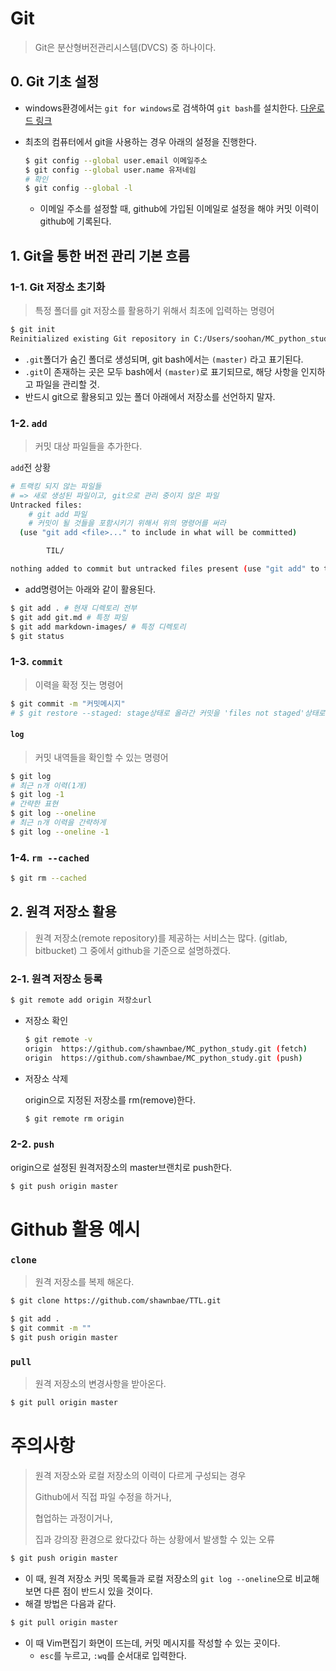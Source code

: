 # Git

>  Git은 분산형버전관리시스템(DVCS) 중 하나이다.

## 0. Git 기초 설정

* windows환경에서는 `git for windows`로 검색하여 `git bash`를 설치한다. [다운로드 링크](https://gitforwindows.org/)

* 최초의 컴퓨터에서 git을 사용하는 경우 아래의 설정을 진행한다.

  ```bash
  $ git config --global user.email 이메일주소
  $ git config --global user.name 유저네임
  # 확인
  $ git config --global -l
  ```

  * 이메일 주소를 설정할 때, github에 가입된 이메일로 설정을 해야 커밋 이력이 github에 기록된다.

## 1. Git을 통한 버전 관리 기본 흐름

### 1-1. Git 저장소 초기화

> 특정 폴더를 git 저장소를 활용하기 위해서 최초에 입력하는 명령어

```bash
$ git init
Reinitialized existing Git repository in C:/Users/soohan/MC_python_study/.git/
```

* `.git`폴더가 숨긴 폴더로 생성되며, git bash에서는  `(master)` 라고 표기된다.
* `.git`이 존재하는 곳은 모두 bash에서 `(master)`로 표기되므로, 해당 사항을 인지하고 파일을 관리할 것.
* 반드시 git으로 활용되고 있는 폴더 아래에서 저장소를 선언하지 말자.

### 1-2. `add`

> 커밋 대상 파일들을 추가한다.

`add`전 상황

```bash
# 트랙킹 되지 않는 파일들
# => 새로 생성된 파일이고, git으로 관리 중이지 않은 파일
Untracked files:
	# git add 파일
	# 커밋이 될 것들을 포함시키기 위해서 위의 명령어를 써라
  (use "git add <file>..." to include in what will be committed)

        TIL/

nothing added to commit but untracked files present (use "git add" to track)
```

* add명령어는 아래와 같이 활용된다.

```bash
$ git add . # 현재 디렉토리 전부
$ git add git.md # 특정 파일
$ git add markdown-images/ # 특정 디렉토리
$ git status
```

### 1-3. `commit`

> 이력을 확정 짓는 명령어

```bash
$ git commit -m "커밋메시지"
# $ git restore --staged: stage상태로 올라간 커밋을 'files not staged'상태로 복구함.
```

#### `log` 

> 커밋 내역들을 확인할 수 있는 명령어

```bash
$ git log
# 최근 n개 이력(1개)
$ git log -1
# 간략한 표현
$ git log --oneline
# 최근 n개 이력을 간략하게
$ git log --oneline -1
```

### 1-4. `rm --cached`

```bash
$ git rm --cached
```

## 2. 원격 저장소 활용

> 원격 저장소(remote repository)를 제공하는 서비스는 많다. (gitlab, bitbucket) 그 중에서 github을 기준으로 설명하겠다.

### 2-1. 원격 저장소 등록

```bash
$ git remote add origin 저장소url
```

* 저장소 확인

  ```bash
  $ git remote -v
  origin  https://github.com/shawnbae/MC_python_study.git (fetch)
  origin  https://github.com/shawnbae/MC_python_study.git (push)
  ```

* 저장소 삭제

  origin으로 지정된 저장소를 rm(remove)한다.

  ```bash
  $ git remote rm origin
  ```

### 2-2. `push`

origin으로 설정된 원격저장소의 master브랜치로 push한다.

```bash
$ git push origin master
```

# Github 활용 예시

### `clone`

> 원격 저장소를 복제 해온다.

```bash
$ git clone https://github.com/shawnbae/TTL.git
```

```bash
$ git add .
$ git commit -m ""
$ git push origin master
```

### `pull`

> 원격 저장소의 변경사항을 받아온다.

```bash
$ git pull origin master
```

# 주의사항

> 원격 저장소와 로컬 저장소의 이력이 다르게 구성되는 경우
>
> Github에서 직접 파일 수정을 하거나,
>
> 협업하는 과정이거나,
>
> 집과 강의장 환경으로 왔다갔다 하는 상황에서 발생할 수 있는 오류

```bash
$ git push origin master
```

* 이 때, 원격 저장소 커밋 목록들과 로컬 저장소의 `git log --oneline`으로 비교해보면 다른 점이 반드시 있을 것이다.
* 해결 방법은 다음과 같다.

```bash
$ git pull origin master
```

* 이 때 Vim편집기 화면이 뜨는데, 커밋 메시지를 작성할 수 있는 곳이다.
  * `esc`를 누르고,  `:wq`를 순서대로 입력한다.




